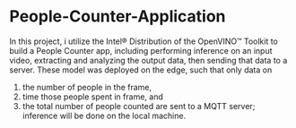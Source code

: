 # People-Counter-Application
In this project, i utilize the Intel® Distribution of the OpenVINO™ Toolkit to build a People Counter app, including performing inference on an input video, extracting and analyzing the output data, then sending that data to a server. These model was deployed on the edge, such that only data on 
1) the number of people in the frame,
2) time those people spent in frame, and 
3) the total number of people counted are sent to a MQTT server; inference will be done on the local machine.

